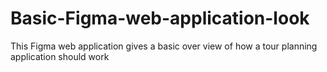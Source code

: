 # Basic-Figma-web-application-look
This Figma web application gives a basic over view of how a tour planning application should work
